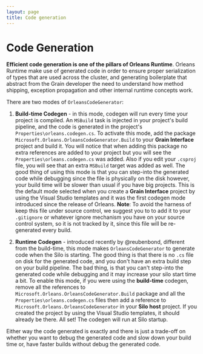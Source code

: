 ```yaml
---
layout: page
title: Code generation
---
```


# Code Generation

**Efficient code generation is one of the pillars of Orleans Runtime**. Orleans Runtime make use of generated code in order to ensure proper serialization of types that are used across the cluster, and generating boilerplate that abstract from the Grain developer the need to understand how method shipping, exception propagation and other internal runtime concepts work. 

There are two modes of `OrleansCodeGenerator`:

1.	**Build-time Codegen** - in this mode, codegen will run every time your project is compiled. An `MSBuild` task is injected in your project's build pipeline, and the code is generated in the project's `Properties\orleans.codegen.cs`. To activate this mode, add the package `Microsoft.Orleans.OrleansCodeGenerator.Build` to your **Grain Interface** project and build it. You will notice that when adding this package no extra references are added to your project but you will see the `Properties\orleans.codegen.cs` was added. Also if you edit your `.csproj` file, you will see that an extra `MSBuild` target was added as well. The good thing of using this mode is that you can step-into the generated code while debugging since the file is physically on the disk however, your build time will be slower than usual if you have big projects. This is the default mode selected when you create a **Grain Interface** project by using the Visual Studio templates and it was the first codegen mode introduced since the release of Orleans. **Note**: To avoid the harness of keep this file under source control, we suggest you to to add it to your `.gitignore` or whatever ignore mechanism you have on your source control system, so it is not tracked by it, since this file will be re-generated every build.

2.	**Runtime Codegen** - introduced recently by @reubenbond, different from the build-time, this mode makes `OrleansCodeGenerator` to generate code when the Silo is starting. The good thing is that there is no `.cs` file on disk for the generated code, and you don't have an extra build step on your build pipeline. The bad thing, is that you can't step-into the generated code while debugging and it may increase your silo start time a bit. To enable this mode, if you were using the **build-time** codegen, remove all the references to `Microsoft.Orleans.OrleansCodeGenerator.Build` package and all the `Properties\orleans.codegen.cs` files then add a reference to `Microsoft.Orleans.OrleansCodeGenerator` in your **Silo host** project. If you created the project by using the Visual Studio templates, it should already be there. All set! The codegen will run at Silo startup.

Either way the code generated is exactly and there is just a trade-off on whether you want to debug the generated code and slow down your build time or, have faster builds without debug the generated code.